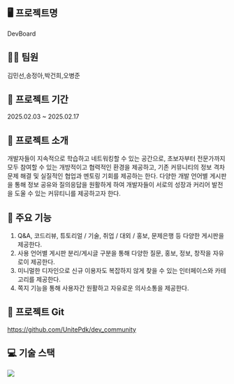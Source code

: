 ## :desktop_computer: 프로젝트명
DevBoard
## :technologist: 팀원
김민선,송정아,박건희,오병준
## :calendar: 프로젝트 기간 
2025.02.03 ~ 2025.02.17
## :pushpin: 프로젝트 소개 
개발자들이 지속적으로 학습하고 네트워킹할 수 있는 공간으로, 초보자부터 전문가까지 모두 참여할 수 있는 개방적이고 협력적인 환경을 제공하고,
기존 커뮤니티의 정보 격차 문제 해결 및 실질적인 협업과 멘토링 기회를 제공하는 한다. 다양한 개발 언어별 게시판을 통해 정보 공유와 질의응답을 원활하게 하여 
개발자들이 서로의 성장과 커리어 발전을 도울 수 있는 커뮤티니를 제공하고자 한다.
## :rocket: 주요 기능 
1. Q&A, 코드리뷰, 튜토리얼 / 기술, 취업 / 대외 / 홍보, 문제은행 등 다양한 게시판을 제공한다. 
2. 사용 언어별 게시판 분리/게시글 구분을 통해 다양한 질문, 홍보, 정보, 창작을 자유로이 제공한다. 
3. 미니멀한 디자인으로 신규 이용자도 복잡하지 않게 찾을 수 있는 인터페이스와 카테고리를 제공한다.
4. 쪽지 기능을 통해 사용자간 원활하고 자유로운 의사소통을 제공한다.
## :file_folder: 프로젝트 Git 
https://github.com/UnitePdk/dev_community
## :computer: 기술 스택 
<img src="https://img.shields.io/badge/java-007396?style=for-the-badge&logo=java&logoColor=white">
